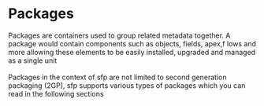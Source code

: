 # Packages

Packages are containers used to group related metadata together.  A package would contain components such as objects, fields, apex,f lows and more allowing these elements to be easily installed, upgraded and managed as a single unit\
\
Packages in the context of sfp are not limited to second generation packaging (2GP), sfp supports various types of packages which you can read in the following sections
